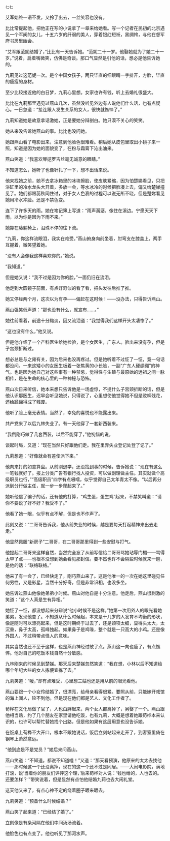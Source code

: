     七七 

   艾军始终一语不发，又拎了出去，一丝笑容也没有。

   比比常提起他，把他正在写的小说拿了一章来给她看。写一个记者在民初的北京遇见一个军阀的女儿，十五六岁的纤弱的美人，穿着银红短袄，黑绸袴，与他在督军府书房里幽会。

   “艾军跟范妮结婚了，”比比有一天告诉她。“范妮二十一岁。他娶她就为了她二十一岁。”说着，扁着嘴微笑，仿佛是奇谈。那口气显然是引他的话，想必是他告诉她的。

   九莉见过这范妮一次。是个中国女孩子，两只毕直的细眼睛一字排开，方脸，毕直的瘦瘦的身材。

   至少比较接近他的白日梦，九莉心里想。女家也许有钱，听上去婚礼很盛大。

   比比在九莉那里遇见过燕山几次，虽然没听见外边有人说他们什么话，也有点疑心。一日忽道：“接连跟人发生关系的女人，很快就憔悴了。”

   九莉知道她是故意拿话激她，正是要她分辩剖白。她只漠不关心的笑笑。

   她从来没告诉她燕山的事。比比也没问她。

   她跟燕山看了电影出来，注意到他脸色很难看。稍后她从皮包里取出小镜子来一照，知道是因为她的面貌变了，在粉与霜膏下沁出油来。

   燕山笑道：“我喜欢琴逑罗吉丝毫无诚意的眼睛。”

   不知道怎么，她听了也像针扎了一下，想不出话来说。

   他来找她之前，她不去拿冰箱里的冰块擦脸，使皮肤紧缩，因为怕楚娣看见，只把浴缸里的冷水龙头大开着，多放一会，等水冰冷的时候把脸凑上去，偏又给楚娣撞见了。她们都跟蕊秋同住过，对于女人色衰的过程可以说无所不晓，但是楚娣看见她用冷水冲脸。还是不禁色变。

   连下了许多天的雨。她在笔记簿上写道：“雨声潺潺，像住在溪边。宁愿天天下雨，以为你是因为下雨不来。”

   她靠在藤躺椅上，泪珠不停的往下流。

   “九莉，你这样流眼泪，我实在难受。”燕山俯身向前坐着，肘弯支在膝盖上，两手互握着，微笑望着她。

   “没有人会像我这样喜欢你的。”她说。

   “我知道。”

   但是她又说：“我不过是因为你的脸，”一面仍旧在流泪。

   他走到大圆镜子前面，有点好奇似的看了看，把头发往后推了推。

   她又停经两个月，这次以为有孕——偏赶在这时候！——没办法，只得告诉燕山。

   燕山强笑低声道：“那也没有什么，就宣布……。”

   她往前看着，前途十分黯淡，因又流泪道：“我觉得我们这样开头太凄惨了。”

   “这也没有什么，”他又说。

   但是他介绍了一个产科医生给她检验，是个女医生，广东人。验出来没有孕，但是子宫颈折断过。

   想必总是与之雍有关，因为后来也没再疼过。但是她听着不过怔了一怔，竟一句话都没问。一来这矮小的女医生板着一张焦黄的小长脸，一副“广东人硬绷绷”的神气。也是因为她自己对这些事有一种禁忌，觉得性与生殖与最原始的远祖之间一脉相传，是在生命的核心里的一种神秘与恐怖。

   燕山次日来听信，她本来想只告诉他是一场虚惊，不提什么子宫颈折断的话，但是他认识那医生，迟早会听见她说，只得说了，心里想使他觉得她不但是败柳残花，还给蹂躏得成了残废。

   他听了脸上毫无表情。当然了，幸免的喜悦也不能露出来。

   共产党来了以后九林失业了。有一天他穿了一套新西装来。

   “我倒刚巧做了几套西装，以后不能穿了，”他惋惜的说。

   谈起时局，又道：“现在当然只好跟他们走。我在里弄失业登记处登了记了。”

   九莉想道：“好像就会有差使派下来。”

   他向来打的如意算盘。从前刚退学，还没找到事的时候，告诉她说：“现在有这么一笔钱就好了。报上分类广告有银行找人投资，可以做副理做主任。其实就做个高级职员也行，”“高级职员”四字有点嗫嚅，似乎觉得自己太年青太不像。“以后再分派到分行做主任，就一步一步爬起来了。”

   她听他信了骗子的话，还有他的打算，“鸡生蛋，蛋生鸡”起来，不禁笑叫道：“请你不要说了好不好？我受不了。”

   他看了她一眼，似乎有点不解，但是也不作声了。

   此刻又说：“二哥哥告诉我，他从前失业的时候，越是要每天打起精神来出去走走。”

   他显然佩服“新房子”二哥哥，在二哥哥那里得到一些安慰与打气。

   他提起二哥哥来这样自然，当然完全忘了从前写信给二哥哥骂她玷辱门楣——骂得太早了点——也根本没想到她会看见那封信。要不然也许不会隔些时候就来一趟，是他的话：“联络联络。”

   他来了有一会了，已经快走了，刚巧燕山来了。这是他唯一的一次在她这里碰见任何男性，又是影星，当然十分好奇，但是非常识相，也没多坐。

   她告诉过燕山他像她弟弟小时候。燕山对他自是十分注意。他走后，燕山很刺激的笑道：“这个人真是生有异相。”

   她怔了一怔，都没想起来分辩说“他小时候不是这样。”她第一次用外人的眼光看她弟弟，发现他变了。不知道从什么时候起，本来是十几岁的人发育不均衡的形状，像是随时可以漂亮起来，但是这时期终于过去了，还是颈项太细，显得头太大，太沉重，鼻子太高，孤峰独起。如果鼻子是鸡喙，整个就是一只高大的小鸡。还是像外国人，不过稍带点怪人的意味。

   其实当然也还不至于这样，也是燕山神经过敏了点。燕山这一向也瘦了，有点憔悴。他对自己的吃饭本钱自然十分敏感。

   九林刚来的时候见到楚娣。那天后来楚娣忽然笑道：“我在想，小林以后不知道给哪个年纪大些的女人拣便宜拣了去。”

   九莉笑道：“嗳，”却有点难受，心里想三姑也还是用从前的眼光看他。

   燕山要跟一个小女伶结婚了，很漂亮，给母亲看得很紧。要照从前，只能嫁开戏馆的海上闻人，轮不到他。但是现在他们都是艺人、文化工作者了。

   荀桦在文化局做了官了，人也白胖起来，两个女人都离掉了，另娶了一个。燕山跟他相当熟，约了几个朋友在家里请他吃饭，也有九莉，大概是想着她跟荀桦本来认识的，也许可以帮忙替她找个出路，但是他如果有这层用意也没告诉她。

   在饭桌上荀桦不大开口，根本不跟她说话，饭后立刻站起来走开了，到客室里倚在钢琴上萧然意远。

   “他到底是不是党员？”她后来问燕山。

   燕山笑道：“不知道。都说不知道嚜！”又道：“那天看预演，他原来的太太去找他——那时候这一个还没离掉，现在的这一个还不过是同居。——大闹电影院，满地打滚，说‘当着你的朋友们评评这个理，’后来荀桦对人说：‘钱也给的，人也去的。还要怎样？’”带笑说着，但是显然有点怕他结婚九莉也去大闹礼堂。

   这天他又来了，有点心神不定的绕着圈子踱来踱去。

   九莉笑道：“预备什么时候结婚？”

   燕山笑了起来道：“已经结了婚了。”

   立刻像是有条河隔在他们中间汤汤流着。

   他脸色也有点变了。他也听见了那河水声。

